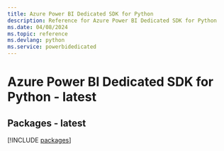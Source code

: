 ```yaml
---
title: Azure Power BI Dedicated SDK for Python
description: Reference for Azure Power BI Dedicated SDK for Python
ms.date: 04/08/2024
ms.topic: reference
ms.devlang: python
ms.service: powerbidedicated
---
```

# Azure Power BI Dedicated SDK for Python - latest
## Packages - latest
[!INCLUDE [packages](power-bi-dedicated-index.md)]